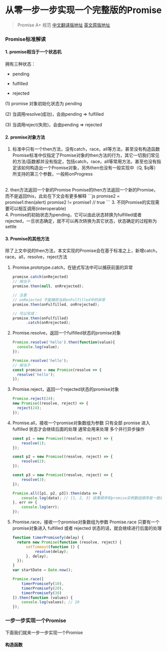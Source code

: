 # 从零一步一步实现一个完整版的Promise

> Promise A+ 规范 
[中文翻译版地址](https://malcolmyu.github.io/2015/06/12/Promises-A-Plus/) 
[英文原版地址](https://promisesaplus.com/)

### Promise标准解读

#### 1. promise相当于一个状态机

拥有三种状态：

- pending

- fulfilled

- rejected

(1) promise 对象初始化状态为 pending

(2) 当调用resolve(成功)，会由pending => fulfilled

(3) 当调用reject(失败)，会由pending => rejected


#### 2. promise对象方法

1. 标准中只有一个then方法，没有catch，race，all等方法，甚至没有构造函数
  Promise标准中仅指定了Promise对象的then方法的行为，其它一切我们常见的方法/函数都并没有指定，包括catch，race，all等常用方法，甚至也没有指定该如何构造出一个Promise对象，另外then也没有一般实现中（Q, $q等）所支持的第三个参数，一般称onProgress
<br>
2. then方法返回一个新的Promise
  Promise的then方法返回一个新的Promise，而不是返回this，此处在下文会有更多解释
    ```js
    promise2 = promise1.then(alert)
    promise2 != promise1 // true
    ```
3. 不同Promise的实现需要可以相互调用(interoperable)
<br>
4. Promise的初始状态为pending，它可以由此状态转换为fulfilled或者rejected，一旦状态确定，就不可以再次转换为其它状态，状态确定的过程称为settle

#### 3. Promise的其他方法

除了上文中说的then方法，本文实现的Promise会在基于标准之上，新增catch，race，all，resolve，reject方法

1. Promise.prototype.catch，在链式写法中可以捕获前面的异常
    ```js
    promise.catch(onRejected)
    // 相当于
    promise.then(null, onRrejected);

    // 注意
    // onRejected 不能捕获当前onFulfilled中的异常
    promise.then(onFulfilled, onRrejected); 

    // 可以写成：
    promise.then(onFulfilled)
          .catch(onRrejected); 
    ```

2. Promise.resolve，返回一个fulfilled状态的promise对象
    ```js
    Promise.resolve('hello').then(function(value){
      console.log(value);
    });

    Promise.resolve('hello');
    // 相当于
    const promise = new Promise(resolve => {
      resolve('hello');
    });
    ```

3. Promise.reject，返回一个rejected状态的promise对象
    ```js
    Promise.reject(24);
    new Promise((resolve, reject) => {
      reject(24);
    });
    ```

4. Promise.all，接收一个promise对象数组为参数
  只有全部 promise 进入 fulfilled 状态才会继续后面的处理 通常会用来处理 多个并行异步操作
    ```js
    const p1 = new Promise((resolve, reject) => {
        resolve(1);
    });

    const p2 = new Promise((resolve, reject) => {
        resolve(2);
    });

    const p3 = new Promise((resolve, reject) => {
        resolve(3);
    });

    Promise.all([p1, p2, p3]).then(data => { 
        console.log(data); // [1, 2, 3] 结果顺序和promise实例数组顺序是一致的
    }, err => {
        console.log(err);
    });
    ```

5. Promise.race，接收一个promise对象数组为参数
  Promise.race 只要有一个promise对象进入 fulfilled 或者 rejected 状态的话，就会继续进行后面的处理
    ```js
    function timerPromisefy(delay) {
      return new Promise(function (resolve, reject) {
          setTimeout(function () {
              resolve(delay);
          }, delay);
      });
    }
    var startDate = Date.now();

    Promise.race([
        timerPromisefy(10),
        timerPromisefy(20),
        timerPromisefy(30)
    ]).then(function (values) {
        console.log(values); // 10
    });
    ```

### 一步一步实现一个Promise

下面我们就来一步一步实现一个Promise

#### 构造函数